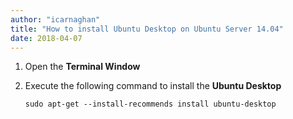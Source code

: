 ```yaml
---
author: "icarnaghan"
title: "How to install Ubuntu Desktop on Ubuntu Server 14.04"
date: 2018-04-07
---
```


1. Open the **Terminal Window**
2. Execute the following command to install the **Ubuntu Desktop**
    
    ```
    sudo apt-get --install-recommends install ubuntu-desktop
    ```
